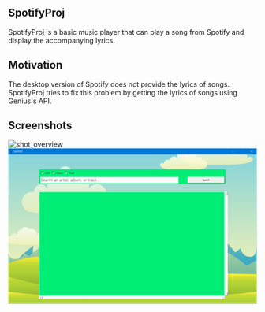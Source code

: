 ## SpotifyProj ##
SpotifyProj is a basic music player that can play a song from Spotify and display the accompanying lyrics.

## Motivation ##
The desktop version of Spotify does not provide the lyrics of songs. SpotifyProj tries to fix this problem by getting the lyrics of songs
using Genius's API.

## Screenshots ##
![shot_overview](https://user-images.githubusercontent.com/60304841/76133876-6ffde280-5fcf-11ea-813b-6780e1c5381a.PNG)
![](ProjectShots/shot_overview.png)
